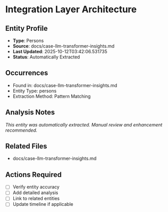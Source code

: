 # Integration Layer Architecture

## Entity Profile
- **Type**: Persons
- **Source**: docs/case-llm-transformer-insights.md
- **Last Updated**: 2025-10-12T03:42:06.531735
- **Status**: Automatically Extracted

## Occurrences
- Found in: docs/case-llm-transformer-insights.md
- Entity Type: persons
- Extraction Method: Pattern Matching

## Analysis Notes
*This entity was automatically extracted. Manual review and enhancement recommended.*

## Related Files
- docs/case-llm-transformer-insights.md

## Actions Required
- [ ] Verify entity accuracy
- [ ] Add detailed analysis
- [ ] Link to related entities
- [ ] Update timeline if applicable
